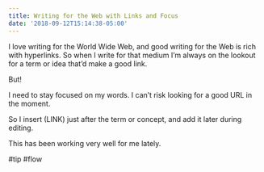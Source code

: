 ```yaml
---
title: Writing for the Web with Links and Focus
date: '2018-09-12T15:14:38-05:00'
---
```

I love writing for the World Wide Web, and good writing for the Web is rich with hyperlinks. So when I write for that medium I’m always on the lookout for a term or idea that’d make a good link.

But!

I need to stay focused on my words. I can’t risk looking for a good URL in the moment.

So I insert (LINK) just after the term or concept, and add it later during editing.

This has been working very well for me lately.

#tip #flow
